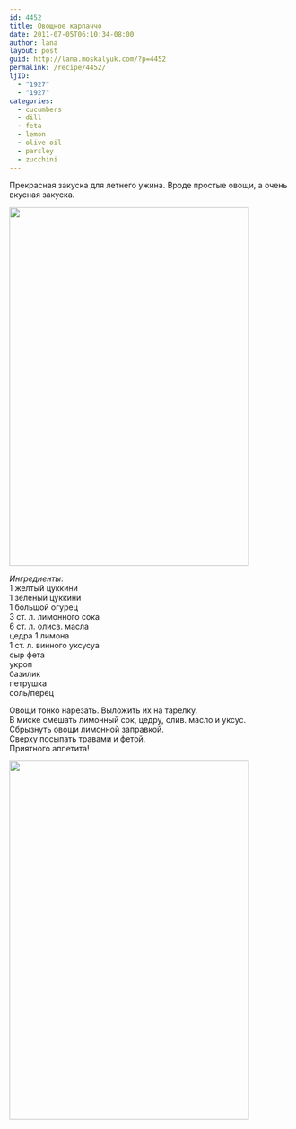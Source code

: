 ```yaml
---
id: 4452
title: Овощное карпаччо
date: 2011-07-05T06:10:34-08:00
author: lana
layout: post
guid: http://lana.moskalyuk.com/?p=4452
permalink: /recipe/4452/
ljID:
  - "1927"
  - "1927"
categories:
  - cucumbers
  - dill
  - feta
  - lemon
  - olive oil
  - parsley
  - zucchini
---
```

Прекрасная закуска для летнего ужина. Вроде простые овощи, а очень вкусная закуска.

<img loading="lazy" class="alignnone" title="Zucchini & Cucumber Carpaccio" src="http://farm7.static.flickr.com/6044/5903287351_7c96d16653_z.jpg" alt="" width="427" height="640" /> 

_Ингредиенты_:  
1 желтый цуккини  
1 зеленый цуккини  
1 большой огурец  
3 ст. л. лимонного сока  
6 ст. л. олисв. масла  
цедра 1 лимона  
1 ст. л. винного уксусуа  
сыр фета  
укроп  
базилик  
петрушка  
соль/перец

Овощи тонко нарезать. Выложить их на тарелку.  
В миске смешать лимонный сок, цедру, олив. масло и уксус.  
Сбрызнуть овощи лимонной заправкой.  
Сверху посыпать травами и фетой.  
Приятного аппетита!

<img loading="lazy" class="alignnone" title="Zucchini & Cucumber Carpaccio" src="http://farm6.static.flickr.com/5152/5903287993_2e3e3e1da6_z.jpg" alt="" width="427" height="640" />
